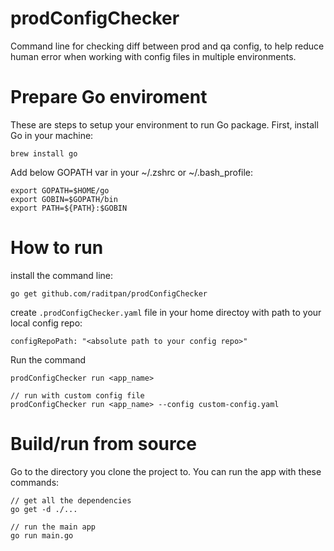 # prodConfigChecker
Command line for checking diff between prod and qa config, to help reduce human error when working with config files in multiple environments.

# Prepare Go enviroment
These are steps to setup your environment to run Go package.
First, install Go in your machine:
```
brew install go
```

Add below GOPATH var in your ~/.zshrc or ~/.bash_profile:
```
export GOPATH=$HOME/go
export GOBIN=$GOPATH/bin
export PATH=${PATH}:$GOBIN
```

# How to run
install the command line:
```
go get github.com/raditpan/prodConfigChecker
```


create `.prodConfigChecker.yaml` file in your home directoy with path to your local config repo:
```
configRepoPath: "<absolute path to your config repo>"
```

Run the command

```
prodConfigChecker run <app_name>

// run with custom config file
prodConfigChecker run <app_name> --config custom-config.yaml
```

# Build/run from source

Go to the directory you clone the project to. You can run the app with these commands:
```
// get all the dependencies
go get -d ./...

// run the main app
go run main.go
```